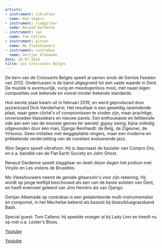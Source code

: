 ```yaml
---
artists:
- instrument: vibrafoon
  name: Wim Segers
- instrument: slaggitaar
  name: Renaud Dardenne
- instrument: sax
  name: Tom Callens
- instrument: gitaar
  name: Mo Vleeshouwers
- instrument: contrabas
  name: Gertjan Alkemade
date: 26-07-2019
title: Les Croissants Belges
---
```

De kern van de Croissants Belges speelt al samen sinds de Gentse Feesten van 2012. Ondertussen 
is de band uitgegroeid tot een vaste waarde in Gent. De muziek is avontuurlijk, vurig en 
meedogenloos mooi, met naast eigen composities ook bekende en vooral minder bekende standards. 

Hun eerste plaat kwam uit in februari 2019, en werd geproduced door jazzwizzard Dick Vanderharst. 
Het resultaat is een geweldig 
opwindende plaat, waar geen cliché's of compromissen te vinden zijn, maar prachtige, onversneden 
klassiekers en nieuwe parels. Een enthousiaste en liefdevolle ode aan een van de mooiste genres ter 
wereld: gypsy swing, bijna volledig uitgevonden door één man, Django Reinhardt: de Belg, de Zigeuner, 
de Virtuoos. Geen imitaties met weggeplakte vingers, maar een moderne en prikkelende verderzetting 
van de constant evoluerende jazz. 

Wim Segers speelt vibrafoon. Hij is daarnaast de bezieler van Compro Oro, en o.a. bandlid van de Flat Earth Society en John Ghost. 

Renaud Dardenne speelt slaggitaar en deelt dezer dagen het podium met Vinylio en Les violons de Bruxelles. 

Mo Vleeshouwers neemt de geniale gitaarsolo's voor zijn rekening, Hij wordt op jonge leeftijd beschouwd als een 
van de beste solisten van Gent, en heeft evenveel geleerd van Jimi Hendrix als van Django. 

Gertjan Alkemade op contrabas is een getalenteerde multi-instrumentalist en componist, in het Mechelse bekend als bassist bij blues/bluegrassband Bash. 

Special guest: Tom Callens: hij speelde vroeger al bij Lady Linn en treedt nu op met o.a. Lester's Blues.

[Youtube](https://www.youtube.com/watch?v=FSg5HDWSVn4) 

[Youtube](https://www.youtube.com/watch?v=2s_sNFi-nXw)